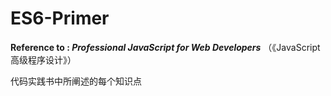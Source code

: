 # ES6-Primer

 **Reference to : *Professional JavaScript for Web Developers***  （《JavaScript高级程序设计》）
 
 代码实践书中所阐述的每个知识点
